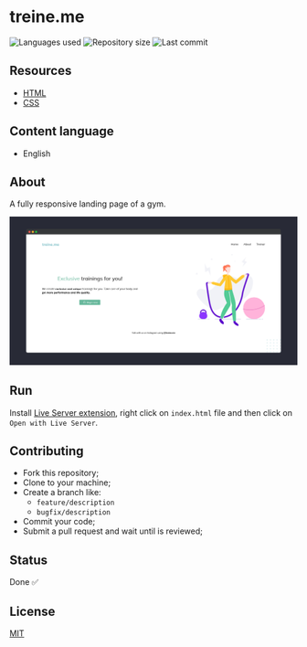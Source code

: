 # treine.me

![Languages used](https://img.shields.io/github/languages/count/isadfrn/treine-me?style=flat-square)
![Repository size](https://img.shields.io/github/repo-size/isadfrn/treine-me?style=flat-square)
![Last commit](https://img.shields.io/github/last-commit/isadfrn/treine-me?style=flat-square)

## Resources

- [HTML](https://developer.mozilla.org/pt-BR/docs/Web/HTML)
- [CSS](https://developer.mozilla.org/pt-BR/docs/Web/CSS)

## Content language

- English

## About

A fully responsive landing page of a gym.

![Demo page preview](./assets/img/demo.png)

## Run

Install [Live Server extension](https://marketplace.visualstudio.com/items?itemName=ritwickdey.LiveServer), right click on `index.html` file and then click on `Open with Live Server`.

## Contributing

- Fork this repository;
- Clone to your machine;
- Create a branch like:
  - `feature/description`
  - `bugfix/description`
- Commit your code;
- Submit a pull request and wait until is reviewed;

## Status

Done ✅

## License

[MIT](./LICENSE)
